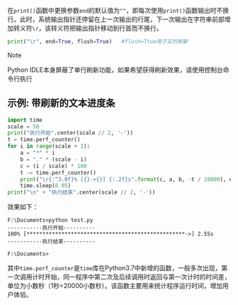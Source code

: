 在`print()`函数中更换参数`end`的默认值为`""`，即每次使用`print()`函数输出时不换行。此时，系统输出指针还停留在上一次输出的行尾，下一次输出在字符串前部增加转义符`\r`，该转义符把输出指针移动到行首而不换行。
```python
print("\r", end=True, flush=True)   #flush=True用于实时刷新
```

> [!NOTE]
> Python IDLE本身屏蔽了单行刷新功能，如果希望获得刷新效果，请使用控制台命令行执行

## 示例: 带刷新的文本进度条
```python
import time
scale = 50
print("执行开始".center(scale // 2, '-'))
t = time.perf_counter()
for i in range(scale + 1):
    a = "*" * i
    b = "." * (scale - i)
    c = (i / scale) * 100
    t -= time.perf_counter()
    print("\r{:^3.0f}% [{}->{}] {:.2f}s".format(c, a, b, -t / 20000), end="", flush=True)
    time.sleep(0.05)
print("\n" + "执行结束".center(scale // 2, '-'))
```
效果如下：
```
F:\Documents>python test.py
-----------执行开始----------
100% [**************************************************->] 2.55s
-----------执行结束----------

F:\Documents>
```
其中`time.perf_counter`是`time`库在Python3.7中新增的函数，一般多次出现，第一次调用计时开始，同一程序中第二次及后续调用时返回与第一次计时的时间差，单位为小数秒（1秒=20000小数秒）。该函数主要用来统计程序运行时间，增加用户体验。
